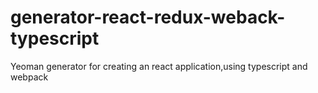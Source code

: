 # generator-react-redux-weback-typescript
Yeoman generator for creating an react application,using typescript and webpack
